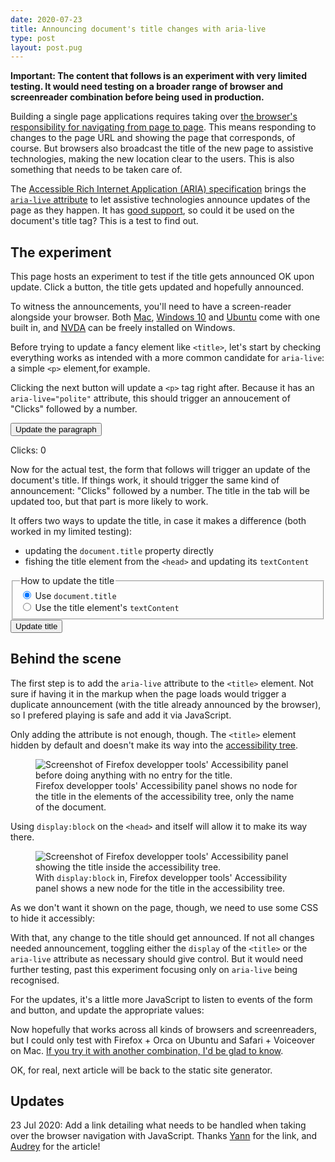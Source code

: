 ```yaml
---
date: 2020-07-23
title: Announcing document's title changes with aria-live
type: post
layout: post.pug
---
```

<p class="note">
<strong>Important: The content that follows is an experiment with very limited testing. It would need testing on a broader range of browser and screenreader combination before being used in production.</strong>
</p>

Building a single page applications requires taking over <a href="https://access42.net/accessibilite-rechargement-page-single-page-applications" hreflang="fr">the browser's responsibility for navigating from page to page</a>. This  means responding to changes to the page URL and showing the page that corresponds, of course. But browsers also broadcast the title of the new page to assistive technologies, making the new location clear to the users. This is also something that needs to be taken care of.

The [Accessible Rich Internet Application (ARIA) specification][aria-spec] brings the [`aria-live` attribute][aria-live] to let assistive technologies announce updates of the page as they happen. It has [good support][aria-live-support], so could it be used on the document's title tag? This is a test to find out.

The experiment
---

This page hosts an experiment to test if the title gets announced OK upon update. Click a button, the title gets updated and hopefully announced. 

<div class="note font-size--inherit">

To witness the announcements, you'll need to have a screen-reader alongside your browser. Both [Mac][voiceover], [Windows 10][narrator] and [Ubuntu][orca] come with one built in, and [NVDA][nvda] can be freely installed on Windows.

</div>

Before trying to update a fancy element like `<title>`, let's start by checking everything works as intended with a more common candidate for `aria-live`: a simple `<p>` element,for example.

Clicking the next button will update a `<p>` tag right after. Because it has an `aria-live="polite"` attribute, this should trigger an annoucement of "Clicks" followed by a number.

<div class="interactive">
  <button data-target="live-div">Update the paragraph</button>
  <p id="live-div">Clicks: 0</p>
</div>

Now for the actual test, the form that follows will trigger an update of the document's title. If things work, it should trigger the same kind of announcement: "Clicks" followed by a number. The title in the tab will be updated too, but that part is more likely to work.

It offers two ways to update the title, in case it makes a difference (both worked in my limited testing):

- updating the `document.title` property directly
- fishing the title element from the `<head>` and updating its `textContent`

<form class="interactive">
  <fieldset>
    <legend>How to update the title</legend>
    <div class="radio">
      <input checked id="updateType-property" name="updateType" type="radio" value="property">
      <label for="updateType-property">Use
        <code>document.title</code>
      </label>
    </div>
    <div class="radio">
      <input id="updateType-element" name="updateType" type="radio" value="element">
      <label for="updateType-element">Use the title element's
        <code>textContent</code>
      </label>
    </div>
  </fieldset>
  <button>Update title</button>
</form>

Behind the scene
---

The first step is to add the `aria-live` attribute to the `<title>` element. Not sure if having it in the markup when the page loads would trigger a duplicate announcement (with the title already announced by the browser), so I prefered playing is safe and add it via JavaScript.

<script type="application/javascript">
  var titleElement = document
    .head
    .querySelector("title");
  // Announcement feels important, so using `assertive`
  titleElement.setAttribute('aria-live', 'assertive');

  // Same for the `<p>`, except it's not as important so `polite`
  document.getElementById('live-div').setAttribute('aria-live','polite')

</script>

Only adding the attribute is not enough, though. The `<title>` element hidden by default and doesn't make its way into the [accessibility tree][accessibility-tree].

<figure>
<img src="/media/title-not-in-accessibility-tree.png" alt="Screenshot of Firefox developper tools' Accessibility panel before doing anything with no entry for the title.">
<figcaption  class="no-default-spacing"> Firefox developper tools' Accessibility panel shows no node for the title in the elements of the accessibility tree, only the name of the document.</figcaption>
</figure>

Using `display:block` on the `<head>` and itself will allow it to make its way there.

<figure>
<img src="/media/title-in-accessibility-tree.png" alt="Screenshot of Firefox developper tools' Accessibility panel showing the title inside the accessibility tree.">
<figcaption class="no-default-spacing">With <code>display:block</code> in, Firefox developper tools' Accessibility panel shows a new node for the title in the accessibility tree.</figcaption>
</figure>

As we don't want it shown on the page, though, we need to use some CSS to hide it accessibly:

<style>
  head {
    display: block;
  }

  title {
    display: block;
    /*
      From Bootstrap's visually-hidden mixin
      https://github.com/twbs/bootstrap/blob/main/scss/mixins/_screen-reader.scss#L8
    */
    position: absolute !important;
    width: 1px !important;
    height: 1px !important;
    padding: 0 !important;
    margin: -1px !important;
    overflow: hidden !important;
    clip: rect(0, 0, 0, 0) !important;
    white-space: nowrap !important;
    border: 0 !important;
  }

</style>

With that, any change to the title should get announced. If not all changes needed announcement, toggling either the `display` of the `<title>` or the `aria-live` attribute as necessary should give control. But it would need further testing, past this experiment focusing only on `aria-live` being recognised.

For the updates, it's a little more JavaScript to listen to events of the form and button, and update the appropriate values:

<script type="application/javascript">
  var value = 0;
  var content = "Clicks: " + value;

  function updateContent() {
    value++;
    content = "Clicks: " + value;
  }
  document.addEventListener("click", function(event) {
    // Only consider clicks on buttons
    if (event.target.tagName == "BUTTON") {
      // Grab the target on the page
      var updateTarget = event.target.getAttribute("data-target");
      if (updateTarget) {
        updateContent();
        document.getElementById(updateTarget).innerHTML = content;
      }
    }
  });

  document.addEventListener('submit', function(event) {
    // Otherwise, the page reloads, whoops!
    event.preventDefault();
    updateContent();
    // Grab which way we should update the title
    if (document.querySelector('[name="updateType"]:checked').value === 'property') {
      document.title = content;
    } else {
      document.head.querySelector('title').textContent = content;
    }
  });
  
</script>

Now hopefully that works across all kinds of browsers and screenreaders, but I could only test with Firefox + Orca on Ubuntu and Safari + Voiceover on Mac. [If you try it with another combination, I'd be glad to know][tweet].

OK, for real, next article will be back to the static site generator.

Updates
---

23 Jul 2020: Add a link detailing what needs to be handled when taking over the browser navigation with JavaScript. Thanks <a href="https://twitter.com/firewalkwizme/status/1286331334365982721" hreflang="fr">Yann</a> for the link, and <a href="https://access42.net/audrey-maniez" hreflang="fr">Audrey</a> for the article!

[aria-live]: https://developer.mozilla.org/en-US/docs/Web/Accessibility/ARIA/ARIA_Live_Regions
[aria-spec]: https://www.w3.org/TR/wai-aria-1.1/
[aria-live-support]: https://a11ysupport.io/tech/aria/aria-live_attribute
[accessibility-tree]: https://developers.google.com/web/fundamentals/accessibility/semantics-builtin/the-accessibility-tree
[voiceover]: https://help.apple.com/voiceover/mac/
[narrator]: https://support.microsoft.com/en-us/help/22798/windows-10-complete-guide-to-narrator
[orca]: https://help.gnome.org/users/orca/stable/index.html.en
[nvda]: https://www.nvaccess.org/download/
[tweet]: https://twitter.com/romaricpascal/status/1286322110789554184
[yann-tweet]:https://twitter.com/firewalkwizme/status/1286331334365982721

